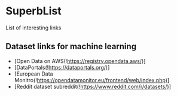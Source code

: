 # SuperbList

List of interesting links

## Dataset links for machine learning

- [Open Data on AWS(!<https://registry.opendata.aws/)]>
- [DataPortals(!<https://dataportals.org/)]>
- [European Data Monitro(!<https://opendatamonitor.eu/frontend/web/index.php)]>
- [Reddit dataset subreddit(!<https://www.reddit.com/r/datasets/)]>
